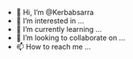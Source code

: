 - 👋 Hi, I’m @Kerbabsarra
- 👀 I’m interested in ...
- 🌱 I’m currently learning ...
- 💞️ I’m looking to collaborate on ...
- 📫 How to reach me ...

<!---
Kerbabsarra/Kerbabsarra is a ✨ special ✨ repository because its `README.md` (this file) appears on your GitHub profile.
You can click the Preview link to take a look at your changes.
--->
